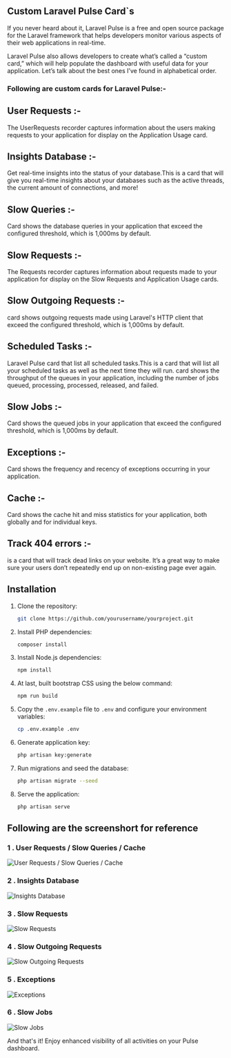 
## Custom Laravel Pulse Card`s 

If you never heard about it, Laravel Pulse is a free and open source package for the Laravel framework that helps developers monitor various aspects of their web applications in real-time.

Laravel Pulse also allows developers to create what’s called a “custom card,” which will help populate the dashboard with useful data for your application. Let’s talk about the best ones I’ve found in alphabetical order.


### Following are custom cards for Laravel Pulse:-

## User Requests :- 
The UserRequests recorder captures information about the users making requests to your application for display on the Application Usage card.

## Insights Database :- 
Get real-time insights into the status of your database.This is a card that will give you real-time insights about your databases such as the active threads, the current amount of connections, and more!

## Slow Queries :-
 Card shows the database queries in your application that exceed the configured threshold, which is 1,000ms by default. 

## Slow Requests :-
The Requests recorder captures information about requests made to your application for display on the Slow Requests and Application Usage cards.

## Slow Outgoing Requests :-
card shows outgoing requests made using Laravel's HTTP client that exceed the configured threshold, which is 1,000ms by default.

## Scheduled Tasks :- 
Laravel Pulse card that list all scheduled tasks.This is a card that will list all your scheduled tasks as well as the next time they will run.
card shows the throughput of the queues in your application, including the number of jobs queued, processing, processed, released, and failed. 

## Slow Jobs :-
Card shows the queued jobs in your application that exceed the configured threshold, which is 1,000ms by default.

## Exceptions :- 
Card shows the frequency and recency of exceptions occurring in your application.

## Cache :-
Card shows the cache hit and miss statistics for your application, both globally and for individual keys.

## Track 404 errors :- 
is a card that will track dead links on your website. It’s a great way to make sure your users don’t repeatedly end up on non-existing page ever again.



## Installation

1. Clone the repository:

    ```bash
    git clone https://github.com/yourusername/yourproject.git
    ```

2. Install PHP dependencies:

    ```bash
    composer install
    ```

3. Install Node.js dependencies:

    ```bash
    npm install
    ```
4. At last, built bootstrap CSS using the below command:

    ```bash
    npm run build
    ```           
5. Copy the `.env.example` file to `.env` and configure your environment variables:

    ```bash
    cp .env.example .env
    ```    

6. Generate application key:

    ```bash
    php artisan key:generate
    ```


7. Run migrations and seed the database:

    ```bash
    php artisan migrate --seed
    ```

8. Serve the application:

    ```bash
    php artisan serve
    ```
## Following are the screenshort for reference 

### 1 . User Requests / Slow Queries / Cache
 ![User Requests / Slow Queries / Cache](image-4.png)  
 
### 2 . Insights Database
![Insights Database](<imgpsh_fullsize_anim (9).jpeg>)

### 3 . Slow Requests
![Slow Requests](image-2.png)

### 4 . Slow Outgoing Requests
![Slow Outgoing Requests](image-5.png)

### 5 . Exceptions
![Exceptions](image-6.png)

### 6 . Slow Jobs
![Slow Jobs](image.png)


And that's it! Enjoy enhanced visibility of all activities on your Pulse dashboard.
